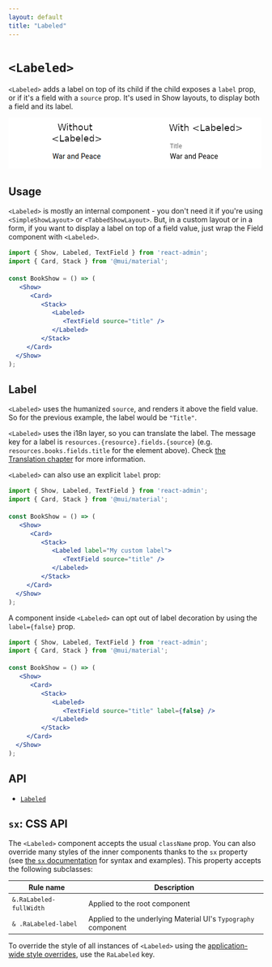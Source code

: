 ```yaml
---
layout: default
title: "Labeled"
---
```


# `<Labeled>`

`<Labeled>` adds a label on top of its child if the child exposes a `label` prop, or if it's a field with a `source` prop. It's used in Show layouts, to display both a field and its label.

![Labeled](./img/Labeled.png)

## Usage

`<Labeled>` is mostly an internal component - you don't need it if you're using `<SimpleShowLayout>` or `<TabbedShowLayout>`. But, in a custom layout or in a form, if you want to display a label on top of a field value, just wrap the Field component with `<Labeled>`.

```jsx
import { Show, Labeled, TextField } from 'react-admin';
import { Card, Stack } from '@mui/material';

const BookShow = () => (
   <Show>
      <Card>
         <Stack>
            <Labeled>
               <TextField source="title" />
            </Labeled>
         </Stack>
     </Card>
  </Show>
);
```

## Label

`<Labeled>` uses the humanized `source`, and renders it above the field value. So for the previous example, the label would be `"Title"`.

`<Labeled>` uses the i18n layer, so you can translate the label. The message key for a label is `resources.{resource}.fields.{source}` (e.g. `resources.books.fields.title` for the element above). Check [the Translation chapter](./TranslationTranslating.md) for more information.

`<Labeled>` can also use an explicit `label` prop:

```jsx
import { Show, Labeled, TextField } from 'react-admin';
import { Card, Stack } from '@mui/material';

const BookShow = () => (
   <Show>
      <Card>
         <Stack>
            <Labeled label="My custom label">
               <TextField source="title" />
            </Labeled>
         </Stack>
     </Card>
  </Show>
);
```

A component inside `<Labeled>` can opt out of label decoration by using the `label={false}` prop.

```jsx
import { Show, Labeled, TextField } from 'react-admin';
import { Card, Stack } from '@mui/material';

const BookShow = () => (
   <Show>
      <Card>
         <Stack>
            <Labeled>
               <TextField source="title" label={false} />
            </Labeled>
         </Stack>
     </Card>
  </Show>
);
```

## API

* [`Labeled`]

[`Labeled`]: https://github.com/marmelab/react-admin/blob/master/packages/ra-ui-materialui/src/Labeled.tsx

## `sx`: CSS API

The `<Labeled>` component accepts the usual `className` prop. You can also override many styles of the inner components thanks to the `sx` property (see [the `sx` documentation](./SX.md) for syntax and examples). This property accepts the following subclasses:

| Rule name                 | Description                                             |
|---------------------------|---------------------------------------------------------|
| `&.RaLabeled-fullWidth`   | Applied to the root component                           |
| `& .RaLabeled-label`      | Applied to the underlying Material UI's `Typography` component  |


To override the style of all instances of `<Labeled>` using the [application-wide style overrides](./AppTheme.md#theming-individual-components), use the `RaLabeled` key.
